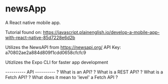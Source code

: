 # newsApp

A React native mobile app.

Tutorial found on: https://javascript.plainenglish.io/develop-a-mobile-app-with-react-native-85d7228e6d2b

Utilizes the NewsAPI from https://newsapi.org/
API Key: a70802ae2a884d809f1cdd0658cfcfc9

Utizlizes the Expo CLI for faster app development

---------- API ----------
? What is an API?
? What is a REST API?
? What is a Fetch API?
? What does it mean to 'level' a Fetch API ?
